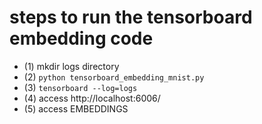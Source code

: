 # steps to run the tensorboard embedding code

* (1) mkdir logs directory
* (2) `python tensorboard_embedding_mnist.py`
* (3) `tensorboard --log=logs`
* (4) access http://localhost:6006/
* (5) access EMBEDDINGS